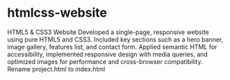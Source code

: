 # htmlcss-website
HTML5 &amp; CSS3  Website Developed a single-page, responsive website using pure HTML5 and CSS3. Included key sections such as a hero banner, image gallery, features list, and contact form. Applied semantic HTML for accessibility, implemented responsive design with media queries, and optimized images for performance and cross-browser compatibility.
Rename project.html to index.html
